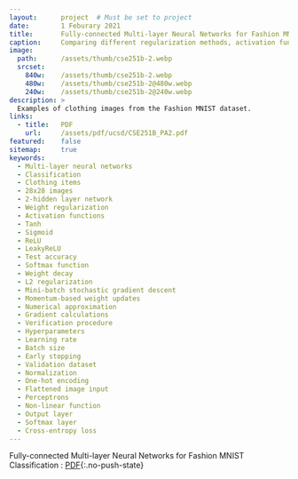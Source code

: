 ```yaml
---
layout:      project  # Must be set to project
date:        1 Feburary 2021
title:       Fully-connected Multi-layer Neural Networks for Fashion MNIST Classification
caption:     Comparing different regularization methods, activation functions, and various hyperparameters.
image:
  path:      /assets/thumb/cse251b-2.webp
  srcset:
    840w:    /assets/thumb/cse251b-2.webp
    480w:    /assets/thumb/cse251b-2@480w.webp
    240w:    /assets/thumb/cse251b-2@240w.webp
description: >
  Examples of clothing images from the Fashion MNIST dataset.
links:
  - title:   PDF
    url:     /assets/pdf/ucsd/CSE251B_PA2.pdf
featured:    false
sitemap:     true
keywords:
  - Multi-layer neural networks
  - Classification
  - Clothing items
  - 28x28 images
  - 2-hidden layer network
  - Weight regularization
  - Activation functions
  - Tanh
  - Sigmoid
  - ReLU
  - LeakyReLU
  - Test accuracy
  - Softmax function
  - Weight decay
  - L2 regularization
  - Mini-batch stochastic gradient descent
  - Momentum-based weight updates
  - Numerical approximation
  - Gradient calculations
  - Verification procedure
  - Hyperparameters
  - Learning rate
  - Batch size
  - Early stopping
  - Validation dataset
  - Normalization
  - One-hot encoding
  - Flattened image input
  - Perceptrons
  - Non-linear function
  - Output layer
  - Softmax layer
  - Cross-entropy loss
---
```


Fully-connected Multi-layer Neural Networks for Fashion MNIST Classification
: [PDF](/assets/pdf/ucsd/CSE251B_PA2.pdf){:.no-push-state}

<object data="/assets/pdf/ucsd/CSE251B_PA2.pdf" width="100%" height="1000" type="application/pdf"></object>
